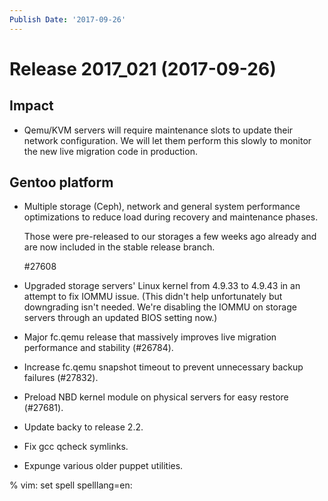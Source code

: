 ```yaml
---
Publish Date: '2017-09-26'
---
```


# Release 2017_021 (2017-09-26)

## Impact

- Qemu/KVM servers will require maintenance slots to update their network
  configuration. We will let them perform this slowly to monitor the new
  live migration code in production.

## Gentoo platform

- Multiple storage (Ceph), network and general system performance
  optimizations to reduce load during recovery and maintenance phases.

  Those were pre-released to our storages a few weeks ago already and are
  now included in the stable release branch.

  #27608

- Upgraded storage servers' Linux kernel from 4.9.33 to 4.9.43 in an
  attempt to fix IOMMU issue. (This didn't help unfortunately but downgrading
  isn't needed. We're disabling the IOMMU on storage servers through an
  updated BIOS setting now.)

- Major fc.qemu release that massively improves live migration performance and
  stability (#26784).

- Increase fc.qemu snapshot timeout to prevent unnecessary backup failures
  (#27832).

- Preload NBD kernel module on physical servers for easy restore (#27681).

- Update backy to release 2.2.

- Fix gcc qcheck symlinks.

- Expunge various older puppet utilities.

% vim: set spell spelllang=en:
